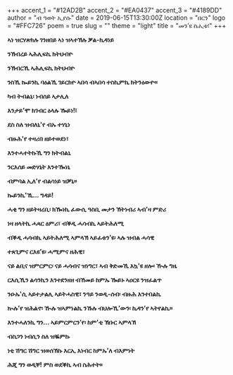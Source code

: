 +++
accent_1 = "#12AD2B"
accent_2 = "#EA0437"
accent_3 = "#4189DD"
author = "ብ ዓወት ኢያሱ"
date = 2019-06-15T13:30:00Z
location = "በርን"
logo = "#FFC726"
poem = true
slug = ""
theme = "light"
title = "መን’ዩ ስሒቱ፧"
+++

**ኣነ ዝርሃጽክሉ ገንዘበይ ኣነ ዝኣተኽሉ ቓል-ኪዳነይ**

**ንኽብረይ ኣሕሊፍኪ ክትህብዮ**

**ንኽብርኺ ኣሕሊፍኪ ክትህብዮ**

**ንስኺ ኰይንኪ ባዕልኺ ገይርክዮ ኣበሳ ብኣበሳ ተስኪምኪ ክትንዕውዮ።**

**ካብ ትብልኒ፡ ነብሰይ ኣታሊለ**

**እንታይ’ሞ ክገብር ዕላሉ ዀይነ!፧**

**ደስ ስለ ዝብለኒ'የ ብኡ ተሃኒነ**

**ብዙሕ'የ ተዛሪበ ዘይተወደነ፣**

**እንተሓተትኩኺ ግን ክትብልኒ**

**ንርእሰይ መድሃኒት እንተዀነኒ**

**ብምባል ኢለ'የ ብልሳነይ ዝቓኒ።**

**ኰይንኪ'ኺ... ግዳይ!**

**ሓቂ ግን ዘይትዛረቢ፡ ክዀነኪ ፈውሲ ዓስቢ መታን ኽትነብሪ ኣብ'ዛ ምድሪ**

**ነዛ ዘላትኪ ሓጻር ዕምሪ፣ ብቕዲ ሓሳብኪ ኣይትሕለሚ**

**ብቕዲ ሓሳብኪ ኣይትሕለሚ ኣምላኽ ኣይፈቱን’ዩ፡ ኣሉ ዝብል ሓሳዊ**

**ተጸጊምና ርእዩ’ዩ፡ ሓሚምና ዘሕዊ፣**

**ናይ ልቢና ዝምርምር፡ ናይ ሓሳብና ዝነግር፣ ኣብ ቅድመኺ እኳ'ዩ ዘሎ፡ ዂሉ ግዜ**

**ርእሲኺን ልሳንኪን እንተደንዘዘ ብኸመይ ከምኡ ዀይኑ ኣዐርዩ ንዝፈልጥ**

**ንዑኡ'ሲ ኣይተታልሊ ኣይትሓስዊ፣ ንዓይ ንወዲ-ሰብ፡ ብዙሕ እንተበልኪ**

**ኲሉ’የ ዝሕልኖ፡ ዂሉ ዝኣምነልኪ ንኹሉ ብህሎኺ’ውን፡ ኪዳን’የ ኣትየልኪ።**

**እንተሓለንኪ ግን… ኣይምርምርን’የ፡ ከም'ቲ ኽቡር ኣምላኽ**

**ብስጋን ነብሲን ስለ ዝቘምኩ**

**ነቲ ሽግር ሽግር ዝወሰኽኩ እርኢ እነብር ከምኡ’ለ ብእምነት**

**ሕጂ ግን ወዲቐ! ምስ ወደቕኪ ኣብ ስሕተት።**
